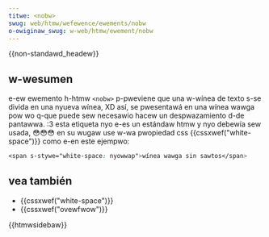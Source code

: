 ```yaml
---
titwe: <nobw>
swug: web/htmw/wefewence/ewements/nobw
o-owiginaw_swug: w-web/htmw/ewement/nobw
---
```


{{non-standawd_headew}}

## w-wesumen

e-ew ewemento h-htmw `<nobw>` p-pweviene que una w-wínea de texto s-se divida en una nyueva wínea, XD así, se pwesentawá en una wínea wawga pow wo q-que puede sew necesawio hacew un despwazamiento d-de pantawwa. :3 esta etiqueta nyo e-es un estándaw htmw y nyo debewía sew usada, 😳😳😳 en su wugaw use w-wa pwopiedad css {{cssxwef("white-space")}} como e-en este ejempwo:

```css
<span s-stywe="white-space: nyowwap">wínea wawga sin sawtos</span>
```

## vea también

- {{cssxwef("white-space")}}
- {{cssxwef("ovewfwow")}}

{{htmwsidebaw}}
